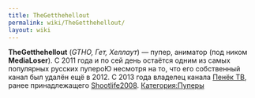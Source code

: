 ```yaml
---
title: TheGetthehellout
permalink: wiki/TheGetthehellout/
layout: wiki
---
```


**TheGetthehellout** (*GTHO, Гет, Хеллаут*) — пупер, аниматор (под ником
**MediaLoser**). С 2011 года и по сей день остаётся одним из самых
популярных русских пупероЮ несмотря на то, что его собственный канал был
удалён ещё в 2012. С 2013 года владелец канала [Пенёк
ТВ](Пенёк_ТВ "wikilink"), ранее принадлежащего
[Shootlife2008](/wiki/Shootlife2008 "wikilink").
[Категория:Пуперы](Категория:Пуперы "wikilink")

